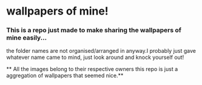 # wallpapers of mine!
### This is a repo just made to make sharing the wallpapers of mine easily...
the folder names are not organised/arranged in anyway.I probably just gave whatever name came to mind, just look around and knock yourself out!


** All the images belong to their respective owners this repo is just a aggregation of wallpapers that seemed nice.**